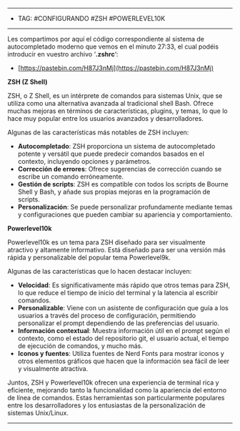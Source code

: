 
---
- TAG: #CONFIGURANDO #ZSH #POWERLEVEL10K 
----
Les compartimos por aquí el código correspondiente al sistema de autocompletado moderno que vemos en el minuto 27:33, el cual podéis introducir en vuestro archivo ‘**.zshrc**‘:

- [https://pastebin.com/H87J3nMj](https://pastebin.com/H87J3nMj)

**ZSH (Z Shell)**

ZSH, o Z Shell, es un intérprete de comandos para sistemas Unix, que se utiliza como una alternativa avanzada al tradicional shell Bash. Ofrece muchas mejoras en términos de características, plugins, y temas, lo que lo hace muy popular entre los usuarios avanzados y desarrolladores.

Algunas de las características más notables de ZSH incluyen:

- **Autocompletado**: ZSH proporciona un sistema de autocompletado potente y versátil que puede predecir comandos basados en el contexto, incluyendo opciones y parámetros.
- **Corrección de errores**: Ofrece sugerencias de corrección cuando se escribe un comando erróneamente.
- **Gestión de scripts**: ZSH es compatible con todos los scripts de Bourne Shell y Bash, y añade sus propias mejoras en la programación de scripts.
- **Personalización**: Se puede personalizar profundamente mediante temas y configuraciones que pueden cambiar su apariencia y comportamiento.

**Powerlevel10k**

Powerlevel10k es un tema para ZSH diseñado para ser visualmente atractivo y altamente informativo. Está diseñado para ser una versión más rápida y personalizable del popular tema Powerlevel9k.

Algunas de las características que lo hacen destacar incluyen:

- **Velocidad**: Es significativamente más rápido que otros temas para ZSH, lo que reduce el tiempo de inicio del terminal y la latencia al escribir comandos.
- **Personalizable**: Viene con un asistente de configuración que guía a los usuarios a través del proceso de configuración, permitiendo personalizar el prompt dependiendo de las preferencias del usuario.
- **Información contextual**: Muestra información útil en el prompt según el contexto, como el estado del repositorio git, el usuario actual, el tiempo de ejecución de comandos, y mucho más.
- **Iconos y fuentes**: Utiliza fuentes de Nerd Fonts para mostrar iconos y otros elementos gráficos que hacen que la información sea fácil de leer y visualmente atractiva.

Juntos, ZSH y Powerlevel10k ofrecen una experiencia de terminal rica y eficiente, mejorando tanto la funcionalidad como la apariencia del entorno de línea de comandos. Estas herramientas son particularmente populares entre los desarrolladores y los entusiastas de la personalización de sistemas Unix/Linux.

----
